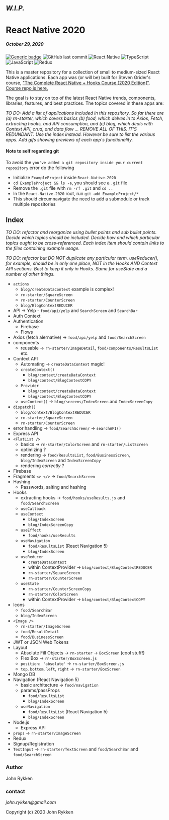 ## _W.I.P._

# React Native 2020 
##### October 29, 2020 

[![Generic badge](https://img.shields.io/badge/license-MIT-green.svg?style=plastic&labelColor=36566F)](https://shields.io/)
![GitHub last commit](https://img.shields.io/github/last-commit/GreanBeetle/react-native-2020?style=plastic&labelColor=36566F)
![React Native](https://img.shields.io/static/v1?message=React-Native&color=61dafb&style=plastic&logo=react&label=&labelColor=36566F)
![TypeScript](https://img.shields.io/static/v1?message=TypeScript&color=007acc&style=plastic&logo=typescript&label=&labelColor=36566F&logoColor=007acc)
![JavaScript](https://img.shields.io/static/v1?message=JavaScript&color=F7DF1E&style=plastic&logo=javascript&label=&labelColor=36566F&logoColor=F7DF1E)
![Redux](https://img.shields.io/static/v1?message=Redux&color=764ABC&style=plastic&logo=redux&label=&labelColor=36566F&logoColor=764ABC)

This is a master repository for a collection of small to medium-sized React Native applications. Each app was (or will be) built for Steven Grider's course, ["The Complete React Native + Hooks Course [2020 Edition]"](https://www.udemy.com/course/the-complete-react-native-and-redux-course/). [Course repo is here.](https://github.com/StephenGrider/rn-casts)

The goal is to stay on top of the latest React Native trends, components, libraries, features, and best practices. The topics covered in these apps are:  

_TO DO: Add a list of applications included in this repository. So far there are (a) rn-starter, which covers basics (b) food, which delves in to Axios, Fetch, extracting hooks, and API consumption, and (c) blog, which deals with Context API, crud, and data flow ... REMOVE ALL OF THIS. IT'S REDUNDANT. Use the index instead. However be sure to list the various apps. Add gifs showing previews of each app's functionality._ 

#### Note to self regarding git 

To avoid the `you've added a git repository inside your current repository` error do the following

* Initialize `ExampleProject` inside `React-Native-2020`
* `cd ExampleProject && ls -a`, you should see a `.git` file
* Remove the `.git` file with `rm -rf .git` and `cd ..` 
* In the `React-Native-2020` root, run `git add ExampleProject/*`
* This should circumnavigate the need to add a submodule or track multiple repositories 
 
## Index

_TO DO: refactor and reorganize using bullet points and sub bullet points. Decide which topics should be included. Decide how and which particular topics ought to be cross-referenced. Each index item should contain links to the files containing example usage._

_TO DO: refactor but DO NOT duplicate any particular term. useReducer(), for example, should be in only one place, NOT in the Hooks AND Context API sections. Best to keep it only in Hooks. Same for useState and a number of other things._

* `actions`
  * `blog/createDataContext` example is complex! 
  * `rn-starter/SquareScreen`
  * `rn-starter/CounterScreen` 
  * `blog/BlogContextREDUCER`
* API -> Yelp - `food/api/yelp` and `SearchScreen` and `SearchBar`
* Auth Context
* Authentication 
  * Firebase 
  * Flows 
* Axios (fetch alernative) -> `food/api/yelp` and `food/SearchScreen`
* components
  * reusable -> `rn-starter/ImageDetail`, `food/components/ResultsList` etc. 
* Context API
  * Automating -> `createDataContext` magic! 
  * `createContext()`
    * `blog/context/createDataContext`
    * `blog/context/BlogContextCOPY`
  * `Provider`
    * `blog/context/createDataContext`
    * `blog/context/BlogContextCOPY`
  * `useContext()` -> `blog/screens/IndexScreen` and `IndexScreenCopy`
* `dispatch()`
  * `blog/context/BlogContextREDUCER`
  * `rn-starter/SquareScreen`
  * `rn-starter/CounterScreen`
* error handling -> `food/SearchScreen/` -> `searchAPI()`
* Express API
* `<FlatList />`
  * basics -> `rn-starter/ColorScreen` and `rn-starter/ListScreen`
  * optimizing ?
  * rendering -> `food/ResultsList`, `food/BusinessScreen`, `blog/IndexScreen` and `IndexScreenCopy`
  * rendering _correctly_ ? 
* Firebase
* Fragments `<> </>` -> `food/SearchScreen`
* Hashing
  * Passwords, salting and hashing
* Hooks
  * extracting hooks -> `food/hooks/useResults.js` and `food/SearchScreen`
  * `useCallback`
  * `useContext`
    * `blog/IndexScreen`
    * `blog/IndexScreenCopy`
  * `useEffect`
    * `food/hooks/useResults`
  * `useNavigation`
    * `food/ResultsList` (React Navigation 5)
    * `blog/IndexScreen`  
  * `useReducer`
    * `createDataContext`
    * within ContextProvider -> `blog/context/BlogContextREDUCER`
    * `rn-starter/SquareScreen`
    * `rn-starter/CounterScreen`
  * `useState`
    * `rn-starter/CounterScreenCopy`
    * `rn-starter/ColorScreen`
    * within ContextProvider -> `blog/context/BlogContextCOPY` 
* Icons
  * `food/SearchBar`
  * `blog/IndexScreen` 
* `<Image />`
  * `rn-starter/ImageScreen`
  * `food/ResultDetail`
  * `food/BusinessScreen` 
* JWT or JSON Web Tokens
* Layout
  * Absolute Fill Objects -> `rn-starter` -> `BoxScreen` (cool stuff!) 
  * Flex Box -> `rn-starter/BoxScreen.js`
  * `position: 'absolute'` -> `rn-starter/BoxScreen.js` 
  * `top`, `bottom`, `left`, `right` -> `rn-starter/BoxScreen`
* Mongo DB 
* Navigation (React Navigation 5)
  * basic architecture -> `food/navigation`
  * params/passProps
    * `food/ResultsList`
    * `blog/IndexScreen` 
  * `useNavigation`
    * `food/ResultsList` (React Navigation 5)
    * `blog/IndexScreen` 
* Node.js
  * Express API 
* `props` -> `rn-starter/ImageScreen`  
* Redux 
* Signup/Registration 
* `TextInput` -> `rn-starter/TextScreen`  and `food/SearchBar` and `food/SearchScreen`

### Author

John Rykken

### contact

_john.rykken@gmail.com_

Copyright (c) 2020 John Rykken

